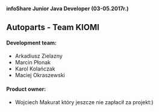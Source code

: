 #### infoShare Junior Java Developer (03-05.2017r.)

## Autoparts - Team KIOMI

#### Development team:
* Arkadiusz Zielazny
* Marcin Płonak
* Karol Kolańczak
* Maciej Okraszewski

#### Product owner:
* Wojciech Makurat który jeszcze nie zapłacił za projekt:)
